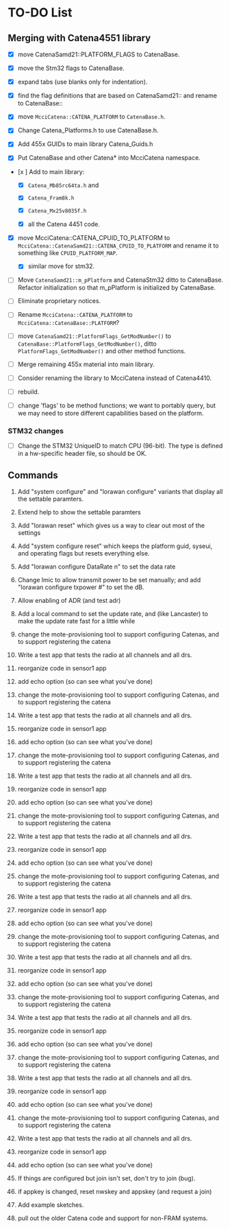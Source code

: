 # TO-DO List

## Merging with Catena4551 library

- [x] move CatenaSamd21::PLATFORM_FLAGS to CatenaBase.

- [x] move the Stm32 flags to CatenaBase.

- [x] expand tabs (use blanks only for indentation).

- [x] find the flag definitions that are based on CatenaSamd21:: and rename to CatenaBase::

- [x] move `McciCatena::CATENA_PLATFORM` to `CatenaBase.h`.

- [x] Change Catena_Platforms.h to use CatenaBase.h.

- [x] Add 455x GUIDs to main library Catena_Guids.h

- [x] Put CatenaBase and other Catena* into McciCatena namespace.


- [x ] Add to main library:
   - [x] `Catena_Mb85rc64ta.h` and 

   - [x] `Catena_Fram8k.h`

   - [x] `Catena_Mx25v8035f.h`

   - [x] all the Catena 4451 code.

- [x] move McciCatena::CATENA_CPUID_TO_PLATFORM to `McciCatena::CatenaSamd21::CATENA_CPUID_TO_PLATFORM` and rename it to something like `CPUID_PLATFORM_MAP`.

   - [x] similar move for stm32.


- [ ] Move `CatenaSamd21::m_pPlatform` and CatenaStm32 ditto to CatenaBase. Refactor initialization so that m_pPlatform is initialized by CatenaBase.

- [ ] Eliminate proprietary notices.

- [ ] Rename `McciCatena::CATENA_PLATFORM` to `McciCatena::CatenaBase::PLATFORM`?

- [ ] move `CatenaSamd21::PlatformFlags_GetModNumber()` to `CatenaBase::PlatformFlags_GetModNumber()`, ditto `PlatformFlags_GetModNumber()` and other method functions.

- [ ] Merge remaining 455x material into main library.

- [ ] Consider renaming the library to McciCatena instead of Catena4410.

- [ ] rebuild.

- [ ] change 'flags' to be method functions; we want to portably query, but we may need to store different capabilities based on the platform.

### STM32 changes

- [ ] Change the STM32 UniqueID to match CPU (96-bit). The type is defined in a hw-specific header file, so should be OK.

## Commands

1. Add "system configure" and "lorawan configure" variants that display 
all the settable paramters.

2. Extend help to show the settable paramters

3. Add "lorawan reset" which gives us a way to clear out most of the settings

4. Add "system configure reset" which keeps the platform guid, syseui, and operating flags but resets everything else.

5. Add "lorawan configure DataRate n" to set the data rate

6. Change lmic to allow transmit power to be set manually; and add "lorawan configure txpower #" to set the dB.

7. Allow enabling of ADR (and test adr)

8. Add a local command to set the update rate, and (like Lancaster) to make the update rate fast for a little while

9. change the mote-provisioning tool to support configuring Catenas, and to support registering the catena

10. Write a test app that tests the radio at all channels and all drs.

11. reorganize code in sensor1 app

12. add echo option (so can see what you've done)

9. change the mote-provisioning tool to support configuring Catenas, and to support registering the catena

10. Write a test app that tests the radio at all channels and all drs.

11. reorganize code in sensor1 app

12. add echo option (so can see what you've done)

9. change the mote-provisioning tool to support configuring Catenas, and to support registering the catena

10. Write a test app that tests the radio at all channels and all drs.

11. reorganize code in sensor1 app

12. add echo option (so can see what you've done)

9. change the mote-provisioning tool to support configuring Catenas, and to support registering the catena

10. Write a test app that tests the radio at all channels and all drs.

11. reorganize code in sensor1 app

12. add echo option (so can see what you've done)

9. change the mote-provisioning tool to support configuring Catenas, and to support registering the catena

10. Write a test app that tests the radio at all channels and all drs.

11. reorganize code in sensor1 app

12. add echo option (so can see what you've done)

9. change the mote-provisioning tool to support configuring Catenas, and to support registering the catena

10. Write a test app that tests the radio at all channels and all drs.

11. reorganize code in sensor1 app

12. add echo option (so can see what you've done)

9. change the mote-provisioning tool to support configuring Catenas, and to support registering the catena

10. Write a test app that tests the radio at all channels and all drs.

11. reorganize code in sensor1 app

12. add echo option (so can see what you've done)

9. change the mote-provisioning tool to support configuring Catenas, and to support registering the catena

10. Write a test app that tests the radio at all channels and all drs.

11. reorganize code in sensor1 app

12. add echo option (so can see what you've done)

9. change the mote-provisioning tool to support configuring Catenas, and to support registering the catena

10. Write a test app that tests the radio at all channels and all drs.

11. reorganize code in sensor1 app

12. add echo option (so can see what you've done)

13. If things are configured but join isn't set, don't try to join (bug).

14. if appkey is changed, reset nwskey and appskey (and request a join)

15. Add example sketches.

16. pull out the older Catena code and support for non-FRAM systems.
